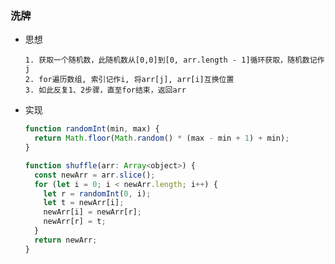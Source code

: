 
### 洗牌

  - 思想

        1. 获取一个随机数，此随机数从[0,0]到[0, arr.length - 1]循环获取，随机数记作j
        2. for遍历数组, 索引记作i, 将arr[j], arr[i]互换位置
        3. 如此反复1、2步骤，直至for结束，返回arr
  - 实现

    ```js
    function randomInt(min, max) {
      return Math.floor(Math.random() * (max - min + 1) + min);
    }

    function shuffle(arr: Array<object>) {
      const newArr = arr.slice();
      for (let i = 0; i < newArr.length; i++) {
        let r = randomInt(0, i);
        let t = newArr[i];
        newArr[i] = newArr[r];
        newArr[r] = t;
      }
      return newArr;
    }

    ```
